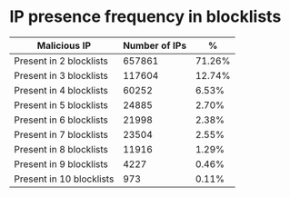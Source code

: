 # IP presence frequency in blocklists
| Malicious IP | Number of IPs | % |
|----|----|----|
| Present in 2 blocklists | 657861 | 71.26% |
| Present in 3 blocklists | 117604 | 12.74% |
| Present in 4 blocklists | 60252 | 6.53% |
| Present in 5 blocklists | 24885 | 2.70% |
| Present in 6 blocklists | 21998 | 2.38% |
| Present in 7 blocklists | 23504 | 2.55% |
| Present in 8 blocklists | 11916 | 1.29% |
| Present in 9 blocklists | 4227 | 0.46% |
| Present in 10 blocklists | 973 | 0.11% |
